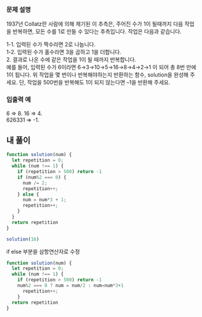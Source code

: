### 문제 설명
1937년 Collatz란 사람에 의해 제기된 이 추측은, 주어진 수가 1이 될때까지 다음 작업을 반복하면, 모든 수를 1로 만들 수 있다는 추측입니다. 작업은 다음과 같습니다.

1-1. 입력된 수가 짝수라면 2로 나눕니다.  
1-2. 입력된 수가 홀수라면 3을 곱하고 1을 더합니다.  
2. 결과로 나온 수에 같은 작업을 1이 될 때까지 반복합니다.  
예를 들어, 입력된 수가 6이라면 6→3→10→5→16→8→4→2→1 이 되어 총 8번 만에 1이 됩니다. 위 작업을 몇 번이나 반복해야하는지 반환하는 함수, solution을 완성해 주세요. 단, 작업을 500번을 반복해도 1이 되지 않는다면 –1을 반환해 주세요.

### 입출력 예
6	 => 8. 
16 =>	4.  
626331	=>  -1.  

## 내 풀이
```js
function solution(num) {
  let repetition = 0;
  while (num !== 1) {
    if (repetition > 500) return -1
    if (num%2 === 0) {
      num /= 2;
      repetition++;
    } else {
      num = num*3 + 1;
      repetition++;
    }
  }
  return repetition
}

solution(16)
```
if else 부분을 삼항연산자로 수정
```js
function solution(num) {
  let repetition = 0;
  while (num !== 1) {
    if (repetition > 500) return -1
    num%2 === 0 ? num = num/2 : num=num*3+1
      repetition++;
    }
  return repetition
}
```
